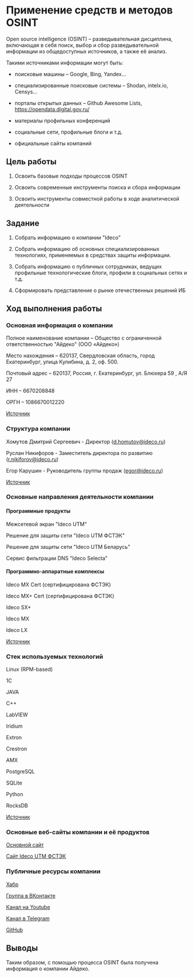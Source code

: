 # Применение средств и методов OSINT

Open source intelligence (OSINT) – разведывательная дисциплина,
включающая в себя поиск, выбор и сбор разведывательной информации из
общедоступных источников, а также её анализ.

Такими источниками информации могут быть:

-   поисковые машины – Google, Bing, Yandex…

-   специализированные поисковые системы – Shodan, intelx.io, Censys…

-   порталы открытых данных – Github Awesome Lists, https://opendata.digital.gov.ru/

-   материалы профильных конференций

-   социальные сети, профильные блоги и т.д.

-   официальные сайты компаний

## Цель работы

1.  Освоить базовые подходы процессов OSINT

2.  Освоить современные инструменты поиска и сбора информации

3.  Освоить инструменты совместной работы в ходе аналитической
    деятельности

## Задание

1.  Собрать информацию о компании "Ideco"

2.  Собрать информацию об основных специализированных технологиях,
    применяемых в средствах защиты информации.

3.  Собрать информацию о публичных сотрудниках, ведущих профильные
    технологические блоги, профили в социальных сетях и т.д.

4.  Сформировать представление о рынке отечественных решений ИБ

## Ход выполнения работы

### Основная информация о компании

Полное наименование компании – Общество с ограниченной ответственностью
"Айдеко" (ООО «Айдеко»)

Место нахождения – 620137, Свердловская область, город Екатеринбург, улица Кулибина, д. 2, оф. 500.

Почтовый адрес – 620137, Россия, г. Екатеринбург, ул. Блюхера 59 , А/Я 27

ИНН – 6670208848

ОРГН – 1086670012220

[Источник](https://www.rusprofile.ru/id/411983)

### Структура компании

Хомутов Дмитрий Сергеевич - Директор
(d.homutov@ideco.ru)

Руслан Никифоров - Заместитель директора по развитию
(r.nikiforov@ideco.ru)

Егор Карушин - Руководитель группы продаж
(egor@ideco.ru)

[Источник](https://ideco.ru/klyuchevye-lica)

### Основные направления деятельности компании

#### Программные продукты

Межсетевой экран "Ideco UTM"

Решение для защиты сети "Ideco UTM ФСТЭК"

Решение для защиты сети "Ideco UTM Беларусь"

Сервис фильтрации DNS "Ideco Selecta"

#### Программно-аппаратные комплексы

Ideco MX Cert (сертифицирована ФСТЭК)

Ideco MX+ Cert (сертифицирована ФСТЭК)

Ideco SX+

Ideco MX

Ideco LX

[Источник](https://ideco.ru/)

### Стек используемых технологий

Linux (RPM-based)

1С

JAVA

С++

LabVIEW

Iridium
 
Extron
 
Crestron
 
AMX

PostgreSQL

SQLite

Python

RocksDB

[Источник](https://ekaterinburg.hh.ru/vacancy/55182029?roistat_visit=314513)

### Основные веб-сайты компании и её продуктов

[Основной сайт](https://ideco.ru/)

[Сайт Ideco UTM ФСТЭК](https://ideco.ru/fstek)


### Публичные ресурсы компании

[Хабр](https://career.habr.com/companies/ideco)

[Группа в ВКонтакте](https://vk.com/ideco_ics)

[Канал на Youtube](https://www.youtube.com/c/IdecoMedia)

[Канал в Telegram](https://t.me/Ideco)

[GitHub](https://github.com/ideco-team)

## Выводы

Таким образом, с помощью процесса OSINT была получена информация о
компании Айдеко.
